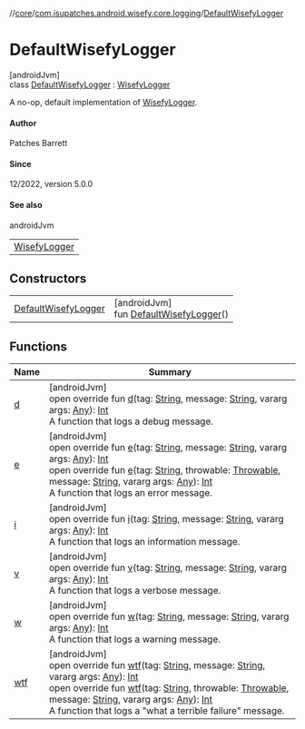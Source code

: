 //[core](../../../index.md)/[com.isupatches.android.wisefy.core.logging](../index.md)/[DefaultWisefyLogger](index.md)

# DefaultWisefyLogger

[androidJvm]\
class [DefaultWisefyLogger](index.md) : [WisefyLogger](../-wisefy-logger/index.md)

A no-op, default implementation of [WisefyLogger](../-wisefy-logger/index.md).

#### Author

Patches Barrett

#### Since

12/2022, version 5.0.0

#### See also

androidJvm

| |
|---|
| [WisefyLogger](../-wisefy-logger/index.md) |

## Constructors

| | |
|---|---|
| [DefaultWisefyLogger](-default-wisefy-logger.md) | [androidJvm]<br>fun [DefaultWisefyLogger](-default-wisefy-logger.md)() |

## Functions

| Name | Summary |
|---|---|
| [d](d.md) | [androidJvm]<br>open override fun [d](d.md)(tag: [String](https://kotlinlang.org/api/latest/jvm/stdlib/kotlin/-string/index.html), message: [String](https://kotlinlang.org/api/latest/jvm/stdlib/kotlin/-string/index.html), vararg args: [Any](https://kotlinlang.org/api/latest/jvm/stdlib/kotlin/-any/index.html)): [Int](https://kotlinlang.org/api/latest/jvm/stdlib/kotlin/-int/index.html)<br>A function that logs a debug message. |
| [e](e.md) | [androidJvm]<br>open override fun [e](e.md)(tag: [String](https://kotlinlang.org/api/latest/jvm/stdlib/kotlin/-string/index.html), message: [String](https://kotlinlang.org/api/latest/jvm/stdlib/kotlin/-string/index.html), vararg args: [Any](https://kotlinlang.org/api/latest/jvm/stdlib/kotlin/-any/index.html)): [Int](https://kotlinlang.org/api/latest/jvm/stdlib/kotlin/-int/index.html)<br>open override fun [e](e.md)(tag: [String](https://kotlinlang.org/api/latest/jvm/stdlib/kotlin/-string/index.html), throwable: [Throwable](https://kotlinlang.org/api/latest/jvm/stdlib/kotlin/-throwable/index.html), message: [String](https://kotlinlang.org/api/latest/jvm/stdlib/kotlin/-string/index.html), vararg args: [Any](https://kotlinlang.org/api/latest/jvm/stdlib/kotlin/-any/index.html)): [Int](https://kotlinlang.org/api/latest/jvm/stdlib/kotlin/-int/index.html)<br>A function that logs an error message. |
| [i](i.md) | [androidJvm]<br>open override fun [i](i.md)(tag: [String](https://kotlinlang.org/api/latest/jvm/stdlib/kotlin/-string/index.html), message: [String](https://kotlinlang.org/api/latest/jvm/stdlib/kotlin/-string/index.html), vararg args: [Any](https://kotlinlang.org/api/latest/jvm/stdlib/kotlin/-any/index.html)): [Int](https://kotlinlang.org/api/latest/jvm/stdlib/kotlin/-int/index.html)<br>A function that logs an information message. |
| [v](v.md) | [androidJvm]<br>open override fun [v](v.md)(tag: [String](https://kotlinlang.org/api/latest/jvm/stdlib/kotlin/-string/index.html), message: [String](https://kotlinlang.org/api/latest/jvm/stdlib/kotlin/-string/index.html), vararg args: [Any](https://kotlinlang.org/api/latest/jvm/stdlib/kotlin/-any/index.html)): [Int](https://kotlinlang.org/api/latest/jvm/stdlib/kotlin/-int/index.html)<br>A function that logs a verbose message. |
| [w](w.md) | [androidJvm]<br>open override fun [w](w.md)(tag: [String](https://kotlinlang.org/api/latest/jvm/stdlib/kotlin/-string/index.html), message: [String](https://kotlinlang.org/api/latest/jvm/stdlib/kotlin/-string/index.html), vararg args: [Any](https://kotlinlang.org/api/latest/jvm/stdlib/kotlin/-any/index.html)): [Int](https://kotlinlang.org/api/latest/jvm/stdlib/kotlin/-int/index.html)<br>A function that logs a warning message. |
| [wtf](wtf.md) | [androidJvm]<br>open override fun [wtf](wtf.md)(tag: [String](https://kotlinlang.org/api/latest/jvm/stdlib/kotlin/-string/index.html), message: [String](https://kotlinlang.org/api/latest/jvm/stdlib/kotlin/-string/index.html), vararg args: [Any](https://kotlinlang.org/api/latest/jvm/stdlib/kotlin/-any/index.html)): [Int](https://kotlinlang.org/api/latest/jvm/stdlib/kotlin/-int/index.html)<br>open override fun [wtf](wtf.md)(tag: [String](https://kotlinlang.org/api/latest/jvm/stdlib/kotlin/-string/index.html), throwable: [Throwable](https://kotlinlang.org/api/latest/jvm/stdlib/kotlin/-throwable/index.html), message: [String](https://kotlinlang.org/api/latest/jvm/stdlib/kotlin/-string/index.html), vararg args: [Any](https://kotlinlang.org/api/latest/jvm/stdlib/kotlin/-any/index.html)): [Int](https://kotlinlang.org/api/latest/jvm/stdlib/kotlin/-int/index.html)<br>A function that logs a &quot;what a terrible failure&quot; message. |
